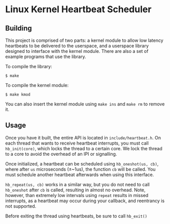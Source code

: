 # Linux Kernel Heartbeat Scheduler



## Building
This project is comprised of two parts: a kernel module to allow low latency heartbeats
to be delivered to the userspace, and a userspace library designed to interface with the
kernel module. There are also a set of example programs that use the library.


To compile the library:
```
$ make
```

To compile the kernel module:
```
$ make kmod
```

You can also insert the kernel module using `make ins` and `make rm` to remove it.



## Usage

Once you have it built, the entire API is located in `include/heartbeat.h`. On each thread that
wants to receive heartbeat interrupts, you must call `hb_init(core)`, which locks the thread
to a certain core. We lock the thread to a core to avoid the overhead of an IPI or signalling.

Once initialized, a heartbeat can be scheduled using `hb_oneshot(us, cb)`, where after `us` 
microseconds (±~1us), the function `cb` will be called. You must schedule another heartbeat
afterwards when using this interface.

`hb_repeat(us, cb)` works in a similar way, but you do not need to call `hb_oneshot` after
`cb` is called, resulting in almost no overhead. Note, however, than extremely low intervals
using `repeat` results in missed interrupts, as a heartbeat may occur during your callback,
and reentrancy is not supported.

Before exiting the thread using heartbeats, be sure to call `hb_exit()`